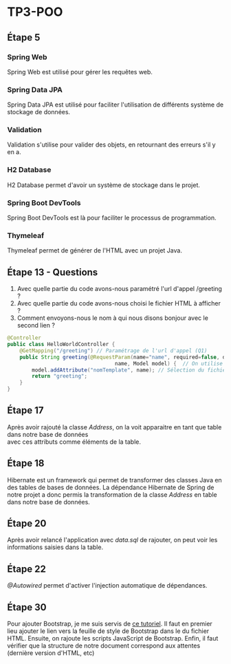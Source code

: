 # TP3-POO  

## Étape 5

### Spring Web  
Spring Web est utilisé pour gérer les requêtes web.  
  
  
### Spring Data JPA  
Spring Data JPA est utilisé pour faciliter l'utilisation de différents système de stockage de données.  
  
  
### Validation  
Validation s'utilise pour valider des objets, en retournant des erreurs s'il y en a.  
  
  
### H2 Database  
H2 Database permet d'avoir un système de stockage dans le projet.  
  
  
### Spring Boot DevTools  
Spring Boot DevTools est là pour faciliter le processus de programmation.  
  
  
### Thymeleaf  
Thymeleaf permet de générer de l'HTML avec un projet Java.

## Étape 13 - Questions

1. Avec quelle partie du code avons-nous paramétré l'url d'appel /greeting ?
2. Avec quelle partie du code avons-nous choisi le fichier HTML à afficher ?
3. Comment envoyons-nous le nom à qui nous disons bonjour avec le second lien ?

```Java
@Controller
public class HelloWorldController {
    @GetMapping("/greeting") // Paramétrage de l'url d'appel (Q1)
    public String greeting(@RequestParam(name="name", required=false, defaultValue="World") String 
                                   name, Model model) {  // On utilise @RequestParam pour envoyer le nom (Q3)
        model.addAttribute("nomTemplate", name); // Sélection du fichier HTML à afficher (Q2)
        return "greeting";
    }
}
```

## Étape 17

Après avoir rajouté la classe *Address*, on la voit apparaitre en tant que table dans notre base de données  
avec ces attributs comme éléments de la table.

## Étape 18

Hibernate est un framework qui permet de transformer des classes Java en des tables de bases de données. 
La dépendance Hibernate de Spring de notre projet a donc permis la transformation de la classe *Address*
en table dans notre base de données.

## Étape 20
Après avoir relancé l'application avec *data.sql* de rajouter, on peut voir les informations saisies dans la table.

## Étape 22
*@Autowired* permet d'activer l'injection automatique de dépendances. 

## Étape 30
Pour ajouter Bootstrap, je me suis servis de [ce tutoriel](https://getbootstrap.com/docs/4.3/getting-started/introduction/).
Il faut en premier lieu ajouter le lien vers la feuille de style de Bootstrap dans le *<head>* du fichier HTML.
Ensuite, on rajoute les scripts JavaScript de Bootstrap.
Enfin, il faut vérifier que la structure de notre document correspond aux attentes (dernière version d'HTML, etc)
